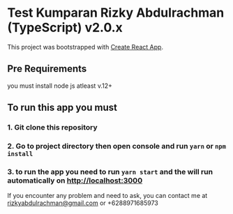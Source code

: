 # Test Kumparan Rizky Abdulrachman (TypeScript) v2.0.x

This project was bootstrapped with [Create React App](https://github.com/facebook/create-react-app).

## Pre Requirements

you must install node js atleast v.12+


## To run this app you must

### 1. Git clone this repository
### 2. Go to project directory then open console and run `yarn` or `npm install`
### 3. to run the app you need to run `yarn start` and the will run automatically on [http://localhost:3000](http://localhost:3000)

If you encounter any problem and need to ask, you can contact me at rizkyabdulrachman@gmail.com or +6288971685973
